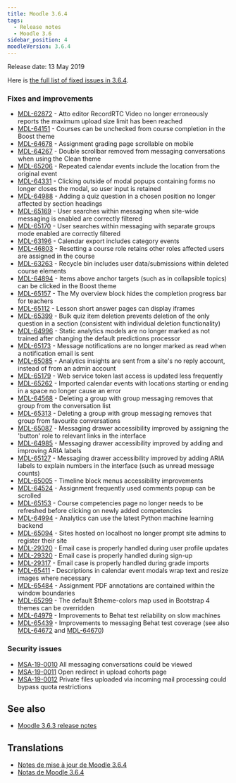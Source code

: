 ```yaml
---
title: Moodle 3.6.4
tags:
  - Release notes
  - Moodle 3.6
sidebar_position: 4
moodleVersion: 3.6.4
---
```

Release date: 13 May 2019

Here is [the full list of fixed issues in 3.6.4](https://moodle.atlassian.net/secure/IssueNavigator!executeAdvanced.jspa?jqlQuery=project+%3D+mdl+AND+resolution+%3D+fixed+AND+fixVersion+in+%28%223.6.4%22%29+ORDER+BY+priority+DESC&runQuery=true&clear=true).

### Fixes and improvements

- [MDL-62872](https://moodle.atlassian.net/browse/MDL-62872) - Atto editor RecordRTC Video no longer erroneously reports the maximum upload size limit has been reached
- [MDL-64151](https://moodle.atlassian.net/browse/MDL-64151) - Courses can be unchecked from course completion in the Boost theme
- [MDL-64678](https://moodle.atlassian.net/browse/MDL-64678) - Assignment grading page scrollable on mobile
- [MDL-64267](https://moodle.atlassian.net/browse/MDL-64267) - Double scrollbar removed from messaging conversations when using the Clean theme
- [MDL-65206](https://moodle.atlassian.net/browse/MDL-65206) - Repeated calendar events include the location from the original event
- [MDL-64331](https://moodle.atlassian.net/browse/MDL-64331) - Clicking outside of modal popups containing forms no longer closes the modal, so user input is retained
- [MDL-64988](https://moodle.atlassian.net/browse/MDL-64988) - Adding a quiz question in a chosen position no longer affected by section headings
- [MDL-65169](https://moodle.atlassian.net/browse/MDL-65169) - User searches within messaging when site-wide messaging is enabled are correctly filtered
- [MDL-65170](https://moodle.atlassian.net/browse/MDL-65170) - User searches within messaging with separate groups mode enabled are correctly filtered
- [MDL-63196](https://moodle.atlassian.net/browse/MDL-63196) - Calendar export includes category events
- [MDL-46803](https://moodle.atlassian.net/browse/MDL-46803) - Resetting a course role retains other roles affected users are assigned in the course
- [MDL-63263](https://moodle.atlassian.net/browse/MDL-63263) - Recycle bin includes user data/submissions within deleted course elements
- [MDL-64894](https://moodle.atlassian.net/browse/MDL-64894) - Items above anchor targets (such as in collapsible topics) can be clicked in the Boost theme
- [MDL-65157](https://moodle.atlassian.net/browse/MDL-65157) - The My overview block hides the completion progress bar for teachers
- [MDL-65112](https://moodle.atlassian.net/browse/MDL-65112) - Lesson short answer pages can display iframes
- [MDL-65399](https://moodle.atlassian.net/browse/MDL-65399) - Bulk quiz item deletion prevents deletion of the only question in a section (consistent with individual deletion functionality)
- [MDL-64996](https://moodle.atlassian.net/browse/MDL-64996) - Static analytics models are no longer marked as not trained after changing the default predictions processor
- [MDL-65173](https://moodle.atlassian.net/browse/MDL-65173) - Message notifications are no longer marked as read when a notification email is sent
- [MDL-65085](https://moodle.atlassian.net/browse/MDL-65085) - Analytics insights are sent from a site's no reply account, instead of from an admin account
- [MDL-65179](https://moodle.atlassian.net/browse/MDL-65179) - Web service token last access is updated less frequently
- [MDL-65262](https://moodle.atlassian.net/browse/MDL-65262) - Imported calendar events with locations starting or ending in a space no longer cause an error
- [MDL-64568](https://moodle.atlassian.net/browse/MDL-64568) - Deleting a group with group messaging removes that group from the conversation list
- [MDL-65313](https://moodle.atlassian.net/browse/MDL-65313) - Deleting a group with group messaging removes that group from favourite conversations
- [MDL-65087](https://moodle.atlassian.net/browse/MDL-65087) - Messaging drawer accessibility improved by assigning the 'button' role to relevant links in the interface
- [MDL-64985](https://moodle.atlassian.net/browse/MDL-64985) - Messaging drawer accessibility improved by adding and improving ARIA labels
- [MDL-65127](https://moodle.atlassian.net/browse/MDL-65127) - Messaging drawer accessibility improved by adding ARIA labels to explain numbers in the interface (such as unread message counts)
- [MDL-65005](https://moodle.atlassian.net/browse/MDL-65005) - Timeline block menus accessibility improvements
- [MDL-64524](https://moodle.atlassian.net/browse/MDL-64524) - Assignment frequently used comments popup can be scrolled
- [MDL-65153](https://moodle.atlassian.net/browse/MDL-65153) - Course competencies page no longer needs to be refreshed before clicking on newly added competencies
- [MDL-64994](https://moodle.atlassian.net/browse/MDL-64994) - Analytics can use the latest Python machine learning backend
- [MDL-65094](https://moodle.atlassian.net/browse/MDL-65094) - Sites hosted on localhost no longer prompt site admins to register their site
- [MDL-29320](https://moodle.atlassian.net/browse/MDL-29320) - Email case is properly handled during user profile updates
- [MDL-29320](https://moodle.atlassian.net/browse/MDL-29320) - Email case is properly handled during sign-up
- [MDL-29317](https://moodle.atlassian.net/browse/MDL-29317) - Email case is properly handled during grade imports
- [MDL-65411](https://moodle.atlassian.net/browse/MDL-65411) - Descriptions in calendar event modals wrap text and resize images where necessary
- [MDL-65484](https://moodle.atlassian.net/browse/MDL-65484) - Assignment PDF annotations are contained within the window boundaries
- [MDL-65299](https://moodle.atlassian.net/browse/MDL-65299) - The default $theme-colors map used in Bootstrap 4 themes can be overridden
- [MDL-64979](https://moodle.atlassian.net/browse/MDL-64979) - Improvements to Behat test reliability on slow machines
- [MDL-65439](https://moodle.atlassian.net/browse/MDL-65439) - Improvements to messaging Behat test coverage (see also [MDL-64672](https://moodle.atlassian.net/browse/MDL-64672) and [MDL-64670](https://moodle.atlassian.net/browse/MDL-64670))

### Security issues

- [MSA-19-0010](https://moodle.org/mod/forum/discuss.php?d=386521) All messaging conversations could be viewed
- [MSA-19-0011](https://moodle.org/mod/forum/discuss.php?d=386523) Open redirect in upload cohorts page
- [MSA-19-0012](https://moodle.org/mod/forum/discuss.php?d=386524) Private files uploaded via incoming mail processing could bypass quota restrictions

## See also

- [Moodle 3.6.3 release notes](./3.6.3.md)

## Translations

- [Notes de mise à jour de Moodle 3.6.4](https://docs.moodle.org/fr/Notes_de_mise_à_jour_de_Moodle_3.6.4)
- [Notas de Moodle 3.6.4](https://docs.moodle.org/es/Notas_de_Moodle_3.6.4)
